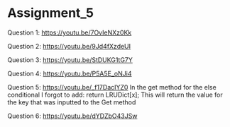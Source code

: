 # Assignment_5
Question 1: https://youtu.be/7OvIeNXz0Kk

Question 2: https://youtu.be/9Jd4fXzdeUI

Question 3: https://youtu.be/StDUKG1tG7Y

Question 4: https://youtu.be/P5A5E_oNJi4

Question 5: https://youtu.be/_f17DacIYZ0
In the get method for the else conditional I forgot to add: return LRUDict[x]; 
This will return the value for the key that was inputted to the Get method

Question 6: https://youtu.be/dYDZbO43JSw
